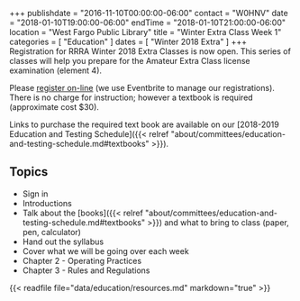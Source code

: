 +++
publishdate = "2016-11-10T00:00:00-06:00"
contact = "W0HNV"
date = "2018-01-10T19:00:00-06:00"
endTime = "2018-01-10T21:00:00-06:00"
location = "West Fargo Public Library"
title = "Winter Extra Class Week 1"
categories = [ "Education" ]
dates = [ "Winter 2018 Extra" ]
+++
Registration for RRRA Winter 2018 Extra Classes is now open. This series of
classes will help you prepare for the Amateur Extra Class license examination
(element 4).

Please
[register
on-line](https://www.eventbrite.com/e/ham-radio-extra-license-level-3-class-tickets-41538432570?aff=es2)
(we use Eventbrite to manage our registrations). There is no charge for
instruction; however a textbook is required (approximate cost $30).

Links to purchase the required text book are available on our
[2018-2019 Education and Testing Schedule]({{< relref "about/committees/education-and-testing-schedule.md#textbooks" >}}).

## Topics

* Sign in
* Introductions
* Talk about the [books]({{< relref "about/committees/education-and-testing-schedule.md#textbooks" >}}) and what to bring to class (paper, pen, calculator)
* Hand out the syllabus
* Cover what we will be going over each week
* Chapter 2 - Operating Practices
* Chapter 3 - Rules and Regulations

{{< readfile file="data/education/resources.md" markdown="true" >}}


